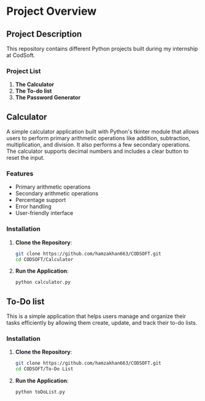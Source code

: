 # Project Overview

## Project Description

This repository contains different Python projects built during my internship at CodSoft.  

### Project List

1. **The Calculator**
2. **The To-do list**
3. **The Password Generator**

## Calculator

A simple calculator application built with Python's tkinter module that allows users to perform primary arithmetic operations like addition, subtraction, multiplication, and division. It also performs a few secondary operations. The calculator supports decimal numbers and includes a clear button to reset the input.

### Features

- Primary arithmetic operations
- Secondary arithmetic operations
- Percentage support
- Error handling
- User-friendly interface

### Installation

1. **Clone the Repository**:
    ```sh
    git clone https://github.com/hamzakhan663/CODSOFT.git
    cd CODSOFT/Calculator
    ```

2. **Run the Application**:
    ```sh
    python calculator.py
    ```



## To-Do list

This is a simple application that helps users manage and organize their tasks efficiently by allowing them create, update, and track their to-do lists.

### Installation

1. **Clone the Repository**:
    ```sh
    git clone https://github.com/hamzakhan663/CODSOFT.git
    cd CODSOFT/To-Do List
    ```

2. **Run the Application**:
    ```sh
    python toDoList.py
    ```
